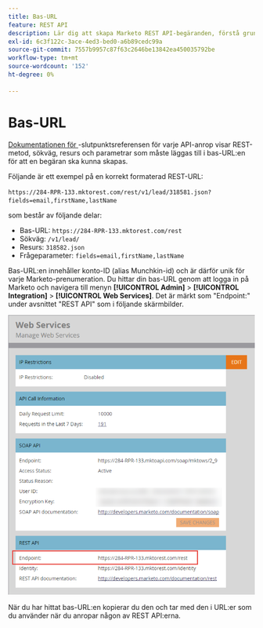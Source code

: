 ```yaml
---
title: Bas-URL
feature: REST API
description: Lär dig att skapa Marketo REST API-begäranden, förstå grundläggande URL-sökvägsresurs och parametrar samt hitta din unika bas-URL.
exl-id: 6c3f122c-3ace-4ed3-bed0-a6b89cedc99a
source-git-commit: 7557b9957c87f63c2646be13842ea450035792be
workflow-type: tm+mt
source-wordcount: '152'
ht-degree: 0%

---
```


# Bas-URL

[Dokumentationen för ](endpoint-reference.md)-slutpunktsreferensen för varje API-anrop visar REST-metod, sökväg, resurs och parametrar som måste läggas till i bas-URL:en för att en begäran ska kunna skapas.

Följande är ett exempel på en korrekt formaterad REST-URL:

`https://284-RPR-133.mktorest.com/rest/v1/lead/318581.json?fields=email,firstName,lastName`

som består av följande delar:

- Bas-URL: `https://284-RPR-133.mktorest.com/rest`
- Sökväg: `/v1/lead/`
- Resurs: `318582.json`
- Frågeparameter: `fields=email,firstName,lastName`

Bas-URL:en innehåller konto-ID (alias Munchkin-id) och är därför unik för varje Marketo-prenumeration. Du hittar din bas-URL genom att logga in på Marketo och navigera till menyn **[!UICONTROL Admin]** > **[!UICONTROL Integration]** > **[!UICONTROL Web Services]**. Det är märkt som &quot;Endpoint:&quot; under avsnittet &quot;REST API&quot; som i följande skärmbilder.

![Bas-URL-slutpunkt för webbtjänster](assets/rest-api-base-url-web-services.png)

När du har hittat bas-URL:en kopierar du den och tar med den i URL:er som du använder när du anropar någon av REST API:erna.
